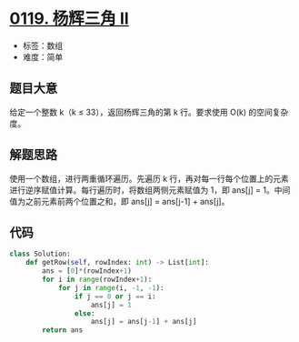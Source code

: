 # [0119. 杨辉三角 II](https://leetcode-cn.com/problems/pascals-triangle-ii/)

- 标签：数组
- 难度：简单

## 题目大意

给定一个整数 k（k ≤ 33），返回杨辉三角的第 k 行。要求使用 O(k) 的空间复杂度。

## 解题思路

使用一个数组，进行两重循环遍历。先遍历 k 行，再对每一行每个位置上的元素进行逆序赋值计算。每行遍历时，将数组两侧元素赋值为 1，即 ans[j] = 1。中间值为之前元素前两个位置之和，即 ans[j] = ans[j-1] + ans[j]。

## 代码

```Python
class Solution:
    def getRow(self, rowIndex: int) -> List[int]:
        ans = [0]*(rowIndex+1)
        for i in range(rowIndex+1):
            for j in range(i, -1, -1):
                if j == 0 or j == i:
                    ans[j] = 1
                else:
                    ans[j] = ans[j-1] + ans[j]
        return ans
```

